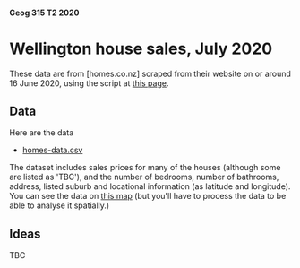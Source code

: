 #### Geog 315 T2 2020
# Wellington house sales, July 2020
These data are from [homes.co.nz] scraped from their website on or around 16 June 2020, using the script at [this page](web-scrape-homes.co.nz.ipynb).

## Data
Here are the data

+ [homes-data.csv](homes-data.csv?raw=true)

The dataset includes sales prices for many of the houses (although some are listed as 'TBC'), and the number of bedrooms, number of bathrooms, address, listed suburb and locational information (as latitude and longitude). You can see the data on [this map](homes.geojson) (but you'll have to process the data to be able to analyse it spatially.)

## Ideas
TBC
